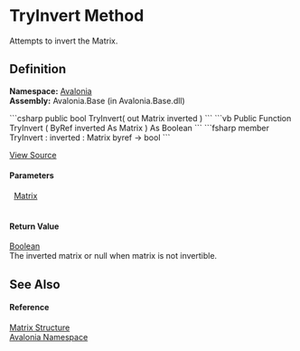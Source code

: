 # TryInvert Method


Attempts to invert the Matrix.



## Definition
**Namespace:** <a href="N_Avalonia">Avalonia</a>  
**Assembly:** Avalonia.Base (in Avalonia.Base.dll)

<Tabs groupId="api-code-preview">
<TabItem value="csharp" label="C#">
```csharp
public bool TryInvert(
	out Matrix inverted
)
```
</TabItem>
<TabItem value="vb" label="VB">
```vb
Public Function TryInvert ( 
	<OutAttribute> ByRef inverted As Matrix
) As Boolean
```
</TabItem>
<TabItem value="fsharp" label="F#">
```fsharp
member TryInvert : 
        inverted : Matrix byref -> bool 
```
</TabItem>
</Tabs>



<a href="https://github.com/AvaloniaUI/Avalonia/tree/master/src/Avalonia.Base/Matrix.cs#L440" title="View the source code">View Source</a>



#### Parameters
<dl><dt>  <a href="T_Avalonia_Matrix">Matrix</a></dt><dd> </dd></dl>

#### Return Value
<a href="https://learn.microsoft.com/dotnet/api/system.boolean" target="_blank" rel="noopener noreferrer">Boolean</a>  
The inverted matrix or null when matrix is not invertible.

## See Also


#### Reference
<a href="T_Avalonia_Matrix">Matrix Structure</a>  
<a href="N_Avalonia">Avalonia Namespace</a>  

